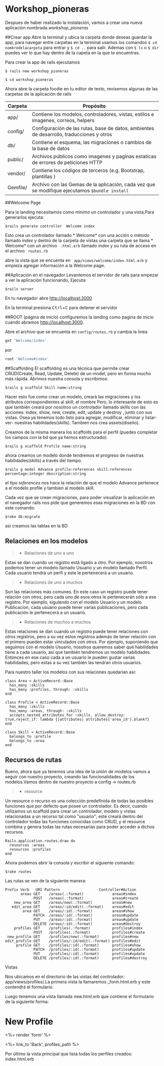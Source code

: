 # Workshop_pioneras

Despues de haber realizado la instalación, vamos a crear una nueva aplicación nombrada  *workshop_pioneras*

##Crear app
Abre la terminal y ubica la carpeta donde deseas guardar la app, para navegar entre carpetas en la terminal usamos los comandos ```$ cd nombredelacarpeta``` para entrar y ```$ cd ..``` para salir. Ademas con ```$ ls```  o ```$ dir``` puedes ver lo que hay dentro de la capeta en la que te encuentras.

Para crear la app de rails ejecutamos

```
$ rails new workshop_pioneras
```

```
$ cd workshop_pioneras
```
Ahora abre la carpeta foodie en tu editor de texto, revisemos algunas de las carpetas de la aplicación de rails

|Carpeta  | Propósito                                                                                            |
|---------|------------------------------------------------------------------------------------------------------|
| app/    | Contiene los modelos, controladores, vistas, estilos e imagenes, correos, helpers                    |
| config/ | Configuración de las rutas, base de datos, ambientes de desarrollo, traducciones y otros             |
| db/     | Contiene el esquema, las migraciones o cambios de la base de datos                                   |
| public/ | Archivos públicos como imagenes y paginas estaticas de errores de peticiones HTTP                    |
| vendor/ | Contiene los códigos de terceros (e.g. Bootstrap, plantillas )                                       |
| Gemfile/| Archivo con las Gemas de la aplicación, cada vez que se modifique ejecutamos ```$bundle install ```  |


##Welcome Page

Para la landing necesitamos como mínimo un controlador y una vista,Para generarlos ejecuta:
```
$rails generate controller  Welcome index
```
Esto crea un controlador llamado * Welcome* con una acción o método llamado *index*  y dentro de la carpeta de vistas una carpeta que se llama * Welcome* con un archivo ``` .html.erb```  llamado *index*  y su ruta de acceso en el archivo ``` routes.rb```

abre la vista que se encuenta en  ``` app/views/welcome/index.html.erb``` y empieza agregar información a la  Welcome page.

##Aplicación en el navegador
Levantemos el servidor de rails para empezar a ver la aplicación funcionando, Ejecuta:
```
$rails server
```
En tu navegador abre  [http://localhost:3000](http://localhost:3000)

En la terminal presiona <kbd>Ctrl</kbd>+<kbd>C</kbd> para detener el servidor

##ROOT (página de inicio)
configuremos la landing como pagina de inicio cuando abramos  [http://localhost:3000](http://localhost:3000).

Abre el archivo que se encuenta en  ``` config/routes.rb ```  y cambia la linea
```ruby
get 'Welcome/index'
```
por
```ruby
root 'Welcome#index'
```
##Scaffolding
El scaffolding es una técnica que permite crear CRUD(Create, Read, Update, Delete) de un model, pero en forma mucho más rápida. Abrimos nuestra consola y escribimos: 
```
$rails g scaffold Skill name:string
```
Hacer esto fue como crear un modelo, creará las migraciones y los atributos correspondientes al skill; el nombre Pero, lo interesante de esto es que también creará por nosotros un controlador llamado skills con las acciones: index, show, new, create, edit, update y destroy , junto con sus vistas. Osea ya tenemos todo listo para agregar, modificar, eliminar y listar-ver- nuestras habilidades(skills). Tambien nos crea assets(diseño).


Creamos de la misma manera los scaffolds para el perfil (puedes completar los campos con la bd que ya hemos estructurado):
```
$rails g scaffold Profile name:string
```
ahora creamos un modelo donde tendremos el progreso de nuestras habilidades(skills) a través del tiempo.
```
$rails g model Advance profile:references skill:references percentage:integer description:string
```
el tipo *references* nos hace la relación de que el modelo Advance pertenece a el modelo profile y tambien al modelo skill.

Cada vez que se crean migraciones, para poder visualizar la aplicación en el navegador rails nos pide que generemos esas migraciones en la BD con este comando:
```
$rake db:migrate
```
asi creamos las tablas en la BD

##  Relaciones en los modelos

> - Relaciones de uno a uno

Estas se dan cuando un registro está ligado a otro. Por ejemplo, nosotros podemos tener un modelo llamado Usuario y un modelo llamado Perfil. Cada usuario tendrá un perfi y este le pertenecerá a un usuario.

> - Relaciones de uno a muchos

Son las relaciones más comunes. En este caso un registro puede tener relación con otros, pero cada uno de esos otros le pertenecerán sólo a ese registro. Por ejemplo, siguiendo con el modelo Usuario y un modelo Publicacion, cada usuario puede tener varias publicaciones, pero cada publicación le pertenecerá a un usuario.

> - Relaciones de muchos a muchos

Estas relaciones se dan cuando un registro puede tener relaciones con otros registros, pero a su vez estos registros además de tener relación con el primero pueden estar vinculados con otros. Por ejemplo, suponiendo que seguimos con el modelo Usuario, nosotros queremos saber qué habilidades tiene a cada usuario, así que también tendremos un modelo habilidades. Entonces en ese caso cada a un usuario le pueden gustar varias habilidades, pero estas a su vez también las tendran otros usuarios.

Para nuestro taller los modelos con sus relaciones quedarian así:

```
class Area < ActiveRecord::Base
  has_many :skills
  has_many :profiles, through: :skills
end

```

```
class Profile < ActiveRecord::Base
  has_many :skills
  has_many :areas, through: :skills
  accepts_nested_attributes_for :skills, allow_destroy: true,reject_if: lambda {|attributes| attributes['area_id'].blank?}
end

```
```
class Skill < ActiveRecord::Base
  belongs_to :profile
  belongs_to :area
end
```
##  Recursos de rutas
Bueno, ahora que ya tenemos una idea de la unión de modelos vamos a seguir con nuestro proyecto, creando las funcionalidades de los modelos.Vamos dentro de nuestro proyecto a config -> routes.rb 

> - resource

Un resource o recurso es una colección predefinida de todas las posibles funciones que por defecto que posee un controlador. Es decir, cuando utilizamos un scaffold para crear un controlador, modelo y vistas relacionadas a un recurso tal como "usuario"; este creará dentro del controlador todas las funciones conocidas como CRUD, y el resource combina y genera todas las rutas necesarias para poder acceder a dichos recursos. 

```
Rails.application.routes.draw do
  resources :areas
  resources :profiles
end
```
Ahora podemos abrir la consola y escribir el siguiente comando:
```
$rake routes
```

Las rutas se ven de la siguiente manera:

```
Prefix Verb   URI Pattern                  Controller#Action
       areas GET    /areas(.:format)             areas#index
             POST   /areas(.:format)             areas#create
    new_area GET    /areas/new(.:format)         areas#new
   edit_area GET    /areas/:id/edit(.:format)    areas#edit
        area GET    /areas/:id(.:format)         areas#show
             PATCH  /areas/:id(.:format)         areas#update
             PUT    /areas/:id(.:format)         areas#update
             DELETE /areas/:id(.:format)         areas#destroy
    profiles GET    /profiles(.:format)          profiles#index
             POST   /profiles(.:format)          profiles#create
 new_profile GET    /profiles/new(.:format)      profiles#new
edit_profile GET    /profiles/:id/edit(.:format) profiles#edit
     profile GET    /profiles/:id(.:format)      profiles#show
             PATCH  /profiles/:id(.:format)      profiles#update
             PUT    /profiles/:id(.:format)      profiles#update
             DELETE /profiles/:id(.:format)      profiles#destroy

```

Vistas

Nos ubicamos en el directorio de las vistas del controlador: app/views/profiles/.La primera vista la llamaremos _form.html.erb y este contendrá el formulario.

Luego tenemos una vista llamada new.html.erb que contiene el formulario de la siguiente forma:

<h1>New Profile</h1>

<%= render 'form' %>

<%= link_to 'Back', profiles_path %>

Por último la vista principal que lista todas los perfiles creados: index.html.erb
